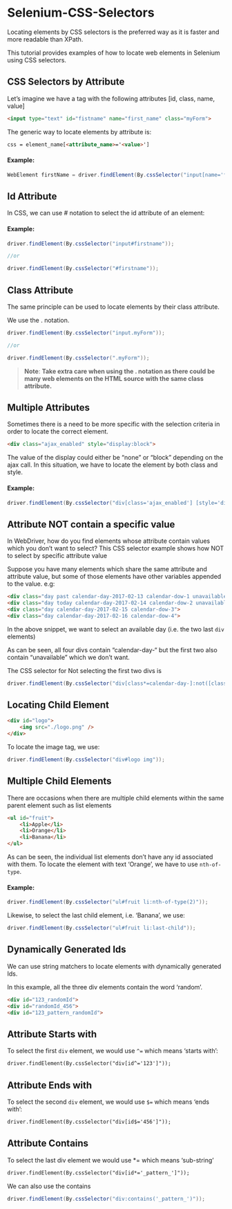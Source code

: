 # Selenium-CSS-Selectors
Locating elements by CSS selectors is the preferred way as it is faster and more readable than XPath.

This tutorial provides examples of how to locate web elements in Selenium using CSS selectors.

## CSS Selectors by Attribute

Let’s imagine we have a tag with the following attributes [id, class, name, value]

```html
<input type="text" id="fistname" name="first_name" class="myForm">
```
The generic way to locate elements by attribute is:

```html
css = element_name[<attribute_name>='<value>']
```
#### Example:
```java
WebElement firstName = driver.findElement(By.cssSelector("input[name='first_name']"));
```
## Id Attribute
In CSS, we can use # notation to select the id attribute of an element:

#### Example:
```java
driver.findElement(By.cssSelector("input#firstname"));

//or

driver.findElement(By.cssSelector("#firstname"));
```
## Class Attribute

The same principle can be used to locate elements by their class attribute.

We use the . notation.
```java
driver.findElement(By.cssSelector("input.myForm"));

//or

driver.findElement(By.cssSelector(".myForm"));
```
> **Note**: **Take extra care when using the . notation as there could be many web elements on the HTML source with the same class attribute.** 

## Multiple Attributes

Sometimes there is a need to be more specific with the selection criteria in order to locate the correct element.
```html
<div class="ajax_enabled" style="display:block">
```
The value of the display could either be “none” or “block” depending on the ajax call. In this situation, we have to locate the element by both class and style.

#### Example:
```java
driver.findElement(By.cssSelector("div[class='ajax_enabled'] [style='display:block']"))
```

## Attribute NOT contain a specific value

In WebDriver, how do you find elements whose attribute contain values which you don’t want to select? This CSS selector example shows how NOT to select by specific attribute value

Suppose you have many elements which share the same attribute and attribute value, but some of those elements have other variables appended to the value. e.g:
```html
<div class="day past calendar-day-2017-02-13 calendar-dow-1 unavailable">
<div class="day today calendar-day-2017-02-14 calendar-dow-2 unavailable">
<div class="day calendar-day-2017-02-15 calendar-dow-3">
<div class="day calendar-day-2017-02-16 calendar-dow-4">
```
In the above snippet, we want to select an available day (i.e. the two last `div` elements)

As can be seen, all four divs contain “calendar-day-“ but the first two also contain “unavailable” which we don’t want.

The CSS selector for Not selecting the first two divs is
```java
driver.findElement(By.cssSelector("div[class*=calendar-day-]:not([class*='unavailable'])"));"
```
## Locating Child Element
```html
<div id="logo">
    <img src="./logo.png" />
</div>
```
To locate the image tag, we use:
```java
driver.findElement(By.cssSelector("div#logo img"));
```

## Multiple Child Elements
There are occasions when there are multiple child elements within the same parent element such as list elements
```html
<ul id="fruit">
    <li>Apple</li>
    <li>Orange</li>
    <li>Banana</li>
</ul>
```
As can be seen, the individual list elements don’t have any id associated with them. To locate the element with text ‘Orange’, we have to use `nth-of-type`.

#### Example:
```java
driver.findElement(By.cssSelector("ul#fruit li:nth-of-type(2)"));
```
Likewise, to select the last child element, i.e. ‘Banana’, we use:
```java
driver.findElement(By.cssSelector("ul#fruit li:last-child"));
```
## Dynamically Generated Ids
We can use string matchers to locate elements with dynamically generated Ids.

In this example, all the three div elements contain the word ‘random’.
```html
<div id="123_randomId">
<div id="randomId_456">
<div id="123_pattern_randomId">
```

## Attribute Starts with
To select the first `div` element, we would use `^=` which means ‘starts with’:
```html
driver.findElement(By.cssSelector("div[id^='123']"));
```

## Attribute Ends with
To select the second `div` element, we would use `$=` which means ‘ends with’:
```html
driver.findElement(By.cssSelector("div[id$='456']"));
```
## Attribute Contains
To select the last div element we would use *= which means ‘sub-string’
```html
driver.findElement(By.cssSelector("div[id*='_pattern_']"));
```
We can also use the contains
```java
driver.findElement(By.cssSelector("div:contains('_pattern_')"));
```
